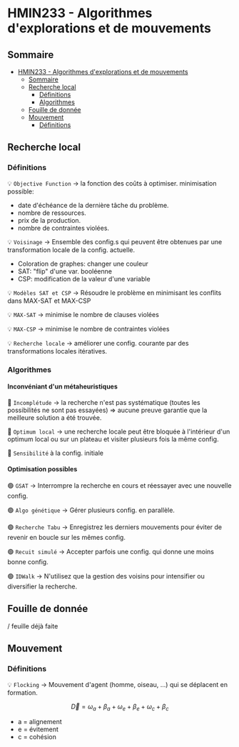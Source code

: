 # HMIN233 - Algorithmes d'explorations et de mouvements

## Sommaire

- [HMIN233 - Algorithmes d'explorations et de mouvements](#hmin233---algorithmes-dexplorations-et-de-mouvements)
  - [Sommaire](#sommaire)
  - [Recherche local](#recherche-local)
    - [Définitions](#définitions)
    - [Algorithmes](#algorithmes)
  - [Fouille de donnée](#fouille-de-donnée)
  - [Mouvement](#mouvement)
    - [Définitions](#définitions-1)

## Recherche local

### Définitions

💡 `Objective Function` &rarr; la fonction des coûts à optimiser. minimisation possible:
* date d'échéance de la dernière tâche du problème.
* nombre de ressources.
* prix de la production.
* nombre de contraintes violées.

💡 `Voisinage` &rarr; Ensemble des config.s qui peuvent être obtenues par une transformation locale de la config. actuelle. 
* Coloration de graphes: changer une couleur
* SAT: "flip" d'une var. booléenne
* CSP: modification de la valeur d'une variable

💡 `Modèles SAT et CSP` &rarr; Résoudre le problème en minimisant les conflits dans MAX-SAT et MAX-CSP

💡 `MAX-SAT` &rarr; minimise le nombre de clauses violées

💡 `MAX-CSP` &rarr; minimise le nombre de contraintes violées

💡 `Recherche locale` &rarr; améliorer une config. courante par des transformations locales itératives.

### Algorithmes

#### Inconvéniant d'un métaheuristiques

🔴 `Incomplétude` &rarr; la recherche n'est pas systématique (toutes les possibilités ne sont pas essayées) => aucune preuve garantie que la meilleure solution a été trouvée.

🔴 `Optimum local` &rarr; une recherche locale peut être bloquée à l'intérieur d'un optimum local ou sur un plateau et visiter plusieurs fois la même config.

🔴 `Sensibilité` à la config. initiale

#### Optimisation possibles

🟢 `GSAT` &rarr; Interrompre la recherche en cours et réessayer avec une nouvelle config.

🟢 `Algo génétique` &rarr; Gérer plusieurs config. en parallèle.

🟢 `Recherche Tabu` &rarr; Enregistrez les derniers mouvements pour éviter de revenir en boucle sur les mêmes config.

🟢 `Recuit simulé` &rarr; Accepter parfois une config. qui donne une moins bonne config.

🟢 `IDWalk` &rarr; N'utilisez que la gestion des voisins pour intensifier ou diversifier la recherche.

## Fouille de donnée

/ feuille déjà faite

## Mouvement

### Définitions

💡 `Flocking` &rarr; Mouvement d'agent (homme, oiseau, ...) qui se déplacent en formation.

$$\vec{D} = \omega_{a} + \beta_{a} + \omega_{e} + \beta_{e} + \omega_{c} + \beta_{c}$$

* a = alignement
* e = évitement
* c = cohésion